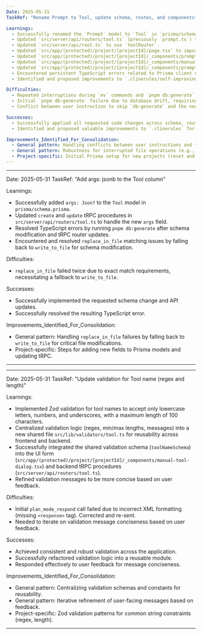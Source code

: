 ```yaml
---
Date: 2025-05-31
TaskRef: "Rename Prompt to Tool, update schema, routes, and components"

Learnings:
  - Successfully renamed the `Prompt` model to `Tool` in `prisma/schema.prisma`, removed `tool_name`, and added `@unique` to `name`.
  - Updated `src/server/api/routers/tool.ts` (previously `prompt.ts`) to reflect the `Tool` model and remove `tool_name` references.
  - Updated `src/server/api/root.ts` to use `toolRouter`.
  - Updated `src/app/(protected)/project/[projectId]/page.tsx` to import and use the `Tool` component.
  - Updated `src/app/(protected)/project/[projectId]/_components/prompt.tsx` (now acting as `Tool` component) to reflect the `Tool` model, remove `tool_name` references, and update text.
  - Updated `src/app/(protected)/project/[projectId]/_components/manual-prompt-dialog.tsx` to reflect the `Tool` model, remove `tool_name` references, and update text.
  - Updated `src/app/(protected)/project/[projectId]/_components/prompt-card.tsx` to reflect the `Tool` model and update text.
  - Encountered persistent TypeScript errors related to Prisma client not recognizing the `Tool` model, which were skipped as per user instruction. This highlights a potential conflict between user instructions and technical dependencies.
  - Identified and proposed improvements to `.clinerules/self-improving-cline.md` and `.clinerules/1-coding.2md` to address command interruption handling, database operation clarity, and prioritizing user instructions vs. technical requirements.

Difficulties:
  - Repeated interruptions during `mv` commands and `pnpm db:generate`.
  - Initial `pnpm db:generate` failure due to database drift, requiring `prisma migrate reset`.
  - Conflict between user instruction to skip `db:generate` and the necessity of running it to resolve TypeScript errors.

Successes:
  - Successfully applied all requested code changes across schema, router, and components.
  - Identified and proposed valuable improvements to `.clinerules` for future interactions.

Improvements_Identified_For_Consolidation:
  - General pattern: Handling conflicts between user instructions and technical necessities.
  - General pattern: Robustness for interrupted file operations (e.g., `mv`).
  - Project-specific: Initial Prisma setup for new projects (reset and generate).
---
```


---

Date: 2025-05-31
TaskRef: "Add args: jsonb to the Tool column"

Learnings:

- Successfully added `args: Json?` to the `Tool` model in `prisma/schema.prisma`.
- Updated `create` and `update` tRPC procedures in `src/server/api/routers/tool.ts` to handle the new `args` field.
- Resolved TypeScript errors by running `pnpm db:generate` after schema modification and tRPC router updates.
- Encountered and resolved `replace_in_file` matching issues by falling back to `write_to_file` for schema modification.

Difficulties:

- `replace_in_file` failed twice due to exact match requirements, necessitating a fallback to `write_to_file`.

Successes:

- Successfully implemented the requested schema change and API updates.
- Successfully resolved the resulting TypeScript error.

Improvements_Identified_For_Consolidation:

- General pattern: Handling `replace_in_file` failures by falling back to `write_to_file` for critical file modifications.
- Project-specific: Steps for adding new fields to Prisma models and updating tRPC.

---

---

Date: 2025-05-31
TaskRef: "Update validation for Tool name (regex and length)"

Learnings:

- Implemented Zod validation for tool names to accept only lowercase letters, numbers, and underscores, with a maximum length of 100 characters.
- Centralized validation logic (regex, min/max lengths, messages) into a new shared file `src/lib/validators/tool.ts` for reusability across frontend and backend.
- Successfully integrated the shared validation schema (`toolNameSchema`) into the UI form (`src/app/(protected)/project/[projectId]/_components/manual-tool-dialog.tsx`) and backend tRPC procedures (`src/server/api/routers/tool.ts`).
- Refined validation messages to be more concise based on user feedback.

Difficulties:

- Initial `plan_mode_respond` call failed due to incorrect XML formatting (missing `<response>` tag). Corrected and re-sent.
- Needed to iterate on validation message conciseness based on user feedback.

Successes:

- Achieved consistent and robust validation across the application.
- Successfully refactored validation logic into a reusable module.
- Responded effectively to user feedback for message conciseness.

Improvements_Identified_For_Consolidation:

- General pattern: Centralizing validation schemas and constants for reusability.
- General pattern: Iterative refinement of user-facing messages based on feedback.
- Project-specific: Zod validation patterns for common string constraints (regex, length).

---
